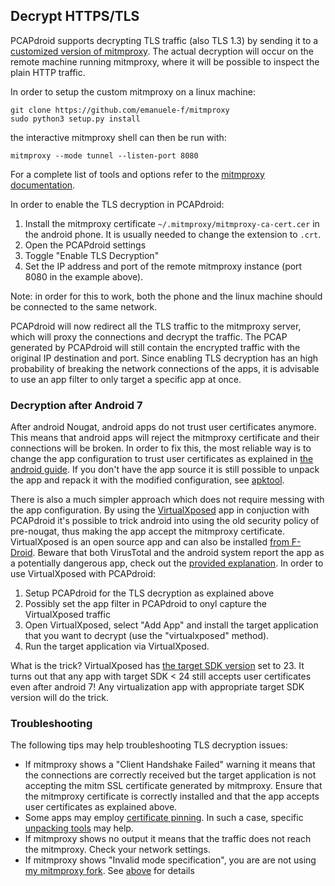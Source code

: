## Decrypt HTTPS/TLS

PCAPdroid supports decrypting TLS traffic (also TLS 1.3) by sending it to a [customized version of mitmproxy](https://github.com/emanuele-f/mitmproxy).
The actual decryption will occur on the remote machine running mitmproxy, where it will be possible to inspect the plain HTTP traffic.

In order to setup the custom mitmproxy on a linux machine:

```
git clone https://github.com/emanuele-f/mitmproxy
sudo python3 setup.py install
```

the interactive mitmproxy shell can then be run with:

```
mitmproxy --mode tunnel --listen-port 8080
```

For a complete list of tools and options refer to the [mitmproxy documentation](https://docs.mitmproxy.org/stable).

In order to enable the TLS decryption in PCAPdroid:

1. Install the mitmproxy certificate `~/.mitmproxy/mitmproxy-ca-cert.cer` in the android phone. It is usually needed to change the extension to `.crt`.
2. Open the PCAPdroid settings
3. Toggle "Enable TLS Decryption"
4. Set the IP address and port of the remote mitmproxy instance (port 8080 in the example above).

Note: in order for this to work, both the phone and the linux machine should be connected to the same network.

PCAPdroid will now redirect all the TLS traffic to the mitmproxy server, which will proxy the connections and decrypt the traffic.
The PCAP generated by PCAPdroid will still contain the encrypted traffic with the original IP destination and port.
Since enabling TLS decryption has an high probability of breaking the network connections of the apps, it is advisable to use an app filter to only target a specific app at once.


### Decryption after Android 7

After android Nougat, android apps do not trust user certificates anymore. This means that android apps will reject the mitmproxy certificate and their connections will be broken. In order to fix this, the most reliable way is to change the app configuration to trust user certificates as explained in [the android guide](https://developer.android.com/training/articles/security-config.html). If you don't have the app source it is still possible to unpack the app and repack it with the modified configuration, see [apktool](https://ibotpeaches.github.io/Apktool).

There is also a much simpler approach which does not require messing with the app configuration. By using the [VirtualXposed](https://github.com/android-hacker/VirtualXposed) app in conjuction with PCAPdroid it's possible to trick android into using the old security policy of pre-nougat, thus making the app accept the mitmproxy certificate. VirtualXposed is an open source app and can also be installed [from F-Droid](https://f-droid.org/en/packages/io.va.exposed/). Beware that both VirusTotal and the android system report the app as a potentially dangerous app, check out the [provided explanation](https://github.com/android-hacker/VirtualXposed#virustotal). In order to use VirtualXposed with PCAPdroid:

1. Setup PCAPdroid for the TLS decryption as explained above
2. Possibly set the app filter in PCAPdroid to onyl capture the VirtualXposed traffic
3. Open VirtualXposed, select "Add App" and install the target application that you want to decrypt (use the "virtualxposed" method).
4. Run the target application via VirtualXposed.

What is the trick? VirtualXposed has [the target SDK version](https://github.com/android-hacker/VirtualXposed/blob/vxp/VirtualApp/app/build.gradle) set to 23. It turns out that any app with target SDK < 24 still accepts user certificates even after android 7! Any virtualization app with appropriate target SDK version will do the trick.

### Troubleshooting

The following tips may help troubleshooting TLS decryption issues:

- If mitmproxy shows a "Client Handshake Failed" warning it means that the connections are correctly received but the target application is not accepting the mitm SSL certificate generated by mitmproxy. Ensure that the mitmproxy certificate is correctly installed and that the app accepts user certificates as explained above.
- Some apps may employ [certificate pinning](https://developer.android.com/training/articles/security-ssl#Pinning). In such a case, specific [unpacking tools](https://github.com/shroudedcode/apk-mitm) may help.
- If mitmproxy shows no output it means that the traffic does not reach the mitmproxy. Check your network settings.
- If mitmproxy shows "Invalid mode specification", you are are not using [my mitmproxy fork](https://github.com/emanuele-f/mitmproxy). See [above](#decrypt-https/tls) for details
